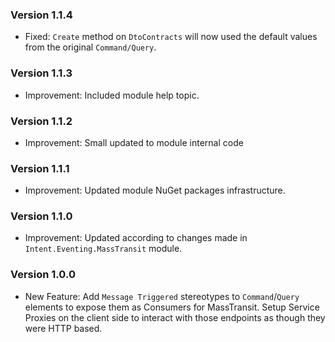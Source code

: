 ### Version 1.1.4

- Fixed: `Create` method on `DtoContracts` will now used the default values from the original `Command/Query`.

### Version 1.1.3

- Improvement: Included module help topic.

### Version 1.1.2

- Improvement: Small updated to module internal code

### Version 1.1.1

- Improvement: Updated module NuGet packages infrastructure.

### Version 1.1.0

- Improvement: Updated according to changes made in `Intent.Eventing.MassTransit` module.

### Version 1.0.0

- New Feature: Add `Message Triggered` stereotypes to `Command`/`Query` elements to expose them as Consumers for MassTransit. Setup Service Proxies on the client side to interact with those endpoints as though they were HTTP based.
